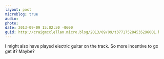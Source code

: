 ```yaml
---
layout: post
microblog: true
audio: 
photo: 
date: 2013-09-09 15:02:50 -0600
guid: http://craigmcclellan.micro.blog/2013/09/09/t377175284535296001.html
---
```

I might also have played electric guitar on the track. So more incentive to go get it? Maybe?
